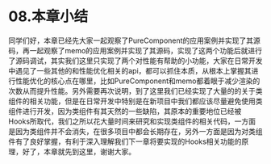 # 08.本章小结
同学们好，本章已经先大家一起观察了PureComponent的应用案例并实现了其源码，再一起观察了memo的应用案例并实现了其源码，实现了这两个功能后就进行了源码调试，其实我们这里只实现了两个对性能有帮助的小功能，大家在日常开发中遇见了一些其他的和性能优化相关的api，都可以抓住本质，从根本上掌握其进行性能优化的核心点在哪里，比如PureComponent和memo都着眼于减少渲染的次数从而提升性能。另外需要再次说明，到了这里我们已经实现了大量的的关于类组件的相关功能，但是在日常开发中特别是在新项目中我们都应该尽量避免使用类组件进行开发，因为类组件有其天然的一些缺陷，其原本的重要地位已经被Hooks所取代，我们之所以花大量时间来研究和实现类组件的相关代码，一方面是因为类组件并不会消失，在很多项目中都会长期存在，另外一方面是因为对类组件有了良好掌握，有利于深入理解我们下一章将要实现的Hooks相关功能的原理，好了，本章就先到这里，谢谢大家。